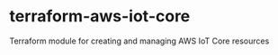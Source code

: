 # terraform-aws-iot-core

Terraform module for creating and managing AWS IoT Core resources

<!-- BEGIN_TF_DOCS -->
<!-- END_TF_DOCS -->
